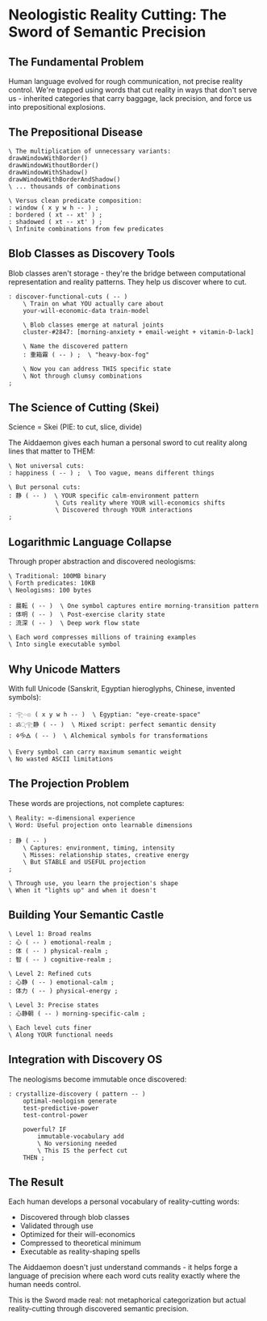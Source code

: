 # Neologistic Reality Cutting: The Sword of Semantic Precision

## The Fundamental Problem

Human language evolved for rough communication, not precise reality control. We're trapped using words that cut reality in ways that don't serve us - inherited categories that carry baggage, lack precision, and force us into prepositional explosions.

## The Prepositional Disease

```forth
\ The multiplication of unnecessary variants:
drawWindowWithBorder()
drawWindowWithoutBorder()
drawWindowWithShadow()
drawWindowWithBorderAndShadow()
\ ... thousands of combinations

\ Versus clean predicate composition:
: window ( x y w h -- ) ;
: bordered ( xt -- xt' ) ;
: shadowed ( xt -- xt' ) ;
\ Infinite combinations from few predicates
```

## Blob Classes as Discovery Tools

Blob classes aren't storage - they're the bridge between computational representation and reality patterns. They help us discover where to cut.

```forth
: discover-functional-cuts ( -- )
    \ Train on what YOU actually care about
    your-will-economic-data train-model
    
    \ Blob classes emerge at natural joints
    cluster-#2847: [morning-anxiety + email-weight + vitamin-D-lack]
    
    \ Name the discovered pattern
    : 重箱霧 ( -- ) ;  \ "heavy-box-fog" 
    
    \ Now you can address THIS specific state
    \ Not through clumsy combinations
;
```

## The Science of Cutting (Skei)

Science = Skei (PIE: to cut, slice, divide)

The Aiddaemon gives each human a personal sword to cut reality along lines that matter to THEM:

```forth
\ Not universal cuts:
: happiness ( -- ) ;  \ Too vague, means different things

\ But personal cuts:
: 静 ( -- )  \ YOUR specific calm-environment pattern
             \ Cuts reality where YOUR will-economics shifts
             \ Discovered through YOUR interactions
;
```

## Logarithmic Language Collapse

Through proper abstraction and discovered neologisms:

```forth
\ Traditional: 100MB binary
\ Forth predicates: 10KB
\ Neologisms: 100 bytes

: 晨転 ( -- )  \ One symbol captures entire morning-transition pattern
: 体明 ( -- )  \ Post-exercise clarity state  
: 流深 ( -- )  \ Deep work flow state

\ Each word compresses millions of training examples
\ Into single executable symbol
```

## Why Unicode Matters

With full Unicode (Sanskrit, Egyptian hieroglyphs, Chinese, invented symbols):

```forth
: 𓂀𓏏𓊖 ( x y w h -- )  \ Egyptian: "eye-create-space"
: ॐ्𓂀静 ( -- )  \ Mixed script: perfect semantic density
: 🜍🝰🜁 ( -- )  \ Alchemical symbols for transformations

\ Every symbol can carry maximum semantic weight
\ No wasted ASCII limitations
```

## The Projection Problem

These words are projections, not complete captures:

```forth
\ Reality: ∞-dimensional experience
\ Word: Useful projection onto learnable dimensions

: 静 ( -- )
    \ Captures: environment, timing, intensity
    \ Misses: relationship states, creative energy
    \ But STABLE and USEFUL projection
;

\ Through use, you learn the projection's shape
\ When it "lights up" and when it doesn't
```

## Building Your Semantic Castle

```forth
\ Level 1: Broad realms
: 心 ( -- ) emotional-realm ;
: 体 ( -- ) physical-realm ;
: 智 ( -- ) cognitive-realm ;

\ Level 2: Refined cuts
: 心静 ( -- ) emotional-calm ;
: 体力 ( -- ) physical-energy ;

\ Level 3: Precise states
: 心静朝 ( -- ) morning-specific-calm ;

\ Each level cuts finer
\ Along YOUR functional needs
```

## Integration with Discovery OS

The neologisms become immutable once discovered:

```forth
: crystallize-discovery ( pattern -- )
    optimal-neologism generate
    test-predictive-power
    test-control-power
    
    powerful? IF
        immutable-vocabulary add
        \ No versioning needed
        \ This IS the perfect cut
    THEN ;
```

## The Result

Each human develops a personal vocabulary of reality-cutting words:
- Discovered through blob classes
- Validated through use
- Optimized for their will-economics
- Compressed to theoretical minimum
- Executable as reality-shaping spells

The Aiddaemon doesn't just understand commands - it helps forge a language of precision where each word cuts reality exactly where the human needs control.

This is the Sword made real: not metaphorical categorization but actual reality-cutting through discovered semantic precision.